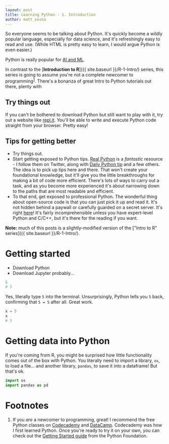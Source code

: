 ```yaml
---
layout: post
title: Learning Python - 1. Introduction
author: matt_sosna
---
```


So everyone seems to be talking about Python. It's quickly become a wildly popular language, especially for data science, and it's refreshingly easy to read and use. (While HTML is pretty easy to learn, I would argue Python is even easier.)

Python is really popular for [AI and ML](https://www.heliossolutions.co/blog/why-choose-python-for-artificial-intelligence-and-machine-learning/).

In contrast to the [**Introduction to R**]({{ site.baseurl }}/R-1-Intro/) series, this series is going to assume you're not a complete newcomer to programming<sup>[1](#footnotes)</sup>. There's a bonanza of great Intro to Python tutorials out there, plenty with


## Try things out
If you can't be bothered to download Python but still want to play with it, try out a website like [repl.it](https://repl.it). You'll be able to write and execute Python code straight from your browser. Pretty easy!


## Tips for getting better
* Try things out.
* Start getting exposed to Python tips. [Real Python](https://realpython.com/) is a _fantastic_ resource - I follow them on Twitter, along with [Daily Python tip](https://twitter.com/python_tip) and a few others. The idea is to pick up tips here and there. That won't create your foundational knowledge, but it'll give you the little breakthroughs for making a bit of code more efficient. There's lots of ways to carry out a task, and as you become more experienced it's about narrowing down to the paths that are most readable and efficient.
* To that end, get exposed to professional Python. The wonderful thing about open-source code is that you can just pick it up and read it. It's not hidden behind a paywall or carefully guarded on a secret server. It's right [here](https://github.com/python/cpython)! It's fairly incomprehensible unless you have expert-level Python and C/C++, but it's there for the reading if you want.








**Note:** much of this posts is a slightly-modified version of the ["Intro to R" series]({{ site.baseurl }}/R-1-Intro/).

# Getting started
* Download Python
* Download Jupyter probably...

```python
5
# 5
```

Yes, literally type `5` into the terminal. Unsurprisingly, Python tells you `5` back, confirming that `5 = 5` after all. Great work.

```python
x = 5
x
# 5
```

# Getting data into Python
If you're coming from R, you might be surprised how little functionality comes out of the box with Python. You literally need to import a library, `os`, to load a file... and another library, `pandas`, to save it into a dataframe! But that's ok.

```python
import os
import pandas as pd

```


# Footnotes
1. If you _are_ a newcomer to programming, great! I recommend the free Python classes on [Codecademy]((https://www.codecademy.com/learn/learn-python)) and [DataCamp]((https://www.datacamp.com/courses/intro-to-python-for-data-science)). Codecademy was how I first learned Python. Once you're ready to try it on your own, you can check out the [Getting Started guide](https://www.python.org/about/gettingstarted/) from the Python Foundation.
